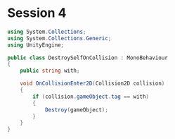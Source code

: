 # Session 4

<!-- `DestroySelfOnCollision` -->

```cs
using System.Collections;
using System.Collections.Generic;
using UnityEngine;

public class DestroySelfOnCollision : MonoBehaviour
{
	public string with;

	void OnCollisionEnter2D(Collision2D collision)
	{
		if (collision.gameObject.tag == with)
		{
			Destroy(gameObject);
		}
	}
}
```


<!-- * [`OnCollisionEnter2D`](https://docs.unity3d.com/ScriptReference/MonoBehaviour.OnCollisionEnter2D.html)
* [`Destroy`](https://docs.unity3d.com/ScriptReference/Object.Destroy.html)
* [Tags](https://docs.unity3d.com/Manual/Tags.html) -->
